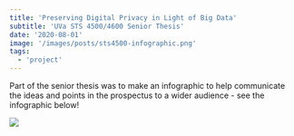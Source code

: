 ```yaml
---
title: 'Preserving Digital Privacy in Light of Big Data'
subtitle: 'UVa STS 4500/4600 Senior Thesis'
date: '2020-08-01'
image: '/images/posts/sts4500-infographic.png'
tags:
  - 'project'
---
```


Part of the senior thesis was to make an infographic to help communicate the ideas and points in the prospectus to a wider audience - see the infographic below!

[![](/images/posts/sts4500-infographic-full.jpg)](/images/posts/sts4500-infographic-full.jpg)
